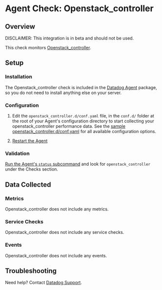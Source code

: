 # Agent Check: Openstack_controller

## Overview

DISCLAIMER: This integration is in beta and should not be used.

This check monitors [Openstack_controller][1].

## Setup

### Installation

The Openstack_controller check is included in the [Datadog Agent][2] package, so you do not
need to install anything else on your server.

### Configuration

1. Edit the `openstack_controller.d/conf.yaml` file, in the `conf.d/` folder at the root of your
   Agent's configuration directory to start collecting your openstack_controller performance data.
   See the [sample openstack_controller.d/conf.yaml][2] for all available configuration options.

2. [Restart the Agent][3]

### Validation

[Run the Agent's `status` subcommand][4] and look for `openstack_controller` under the Checks section.

## Data Collected

### Metrics

Openstack_controller does not include any metrics.

### Service Checks

Openstack_controller does not include any service checks.

### Events

Openstack_controller does not include any events.

## Troubleshooting

Need help? Contact [Datadog Support][5].

[1]: **LINK_TO_INTEGERATION_SITE**
[2]: https://github.com/DataDog/integrations-core/blob/master/openstack_controller/datadog_checks/openstack_controller/data/conf.yaml.example
[3]: https://docs.datadoghq.com/agent/faq/agent-commands/#start-stop-restart-the-agent
[4]: https://docs.datadoghq.com/agent/faq/agent-commands/#agent-status-and-information
[5]: https://docs.datadoghq.com/help/
